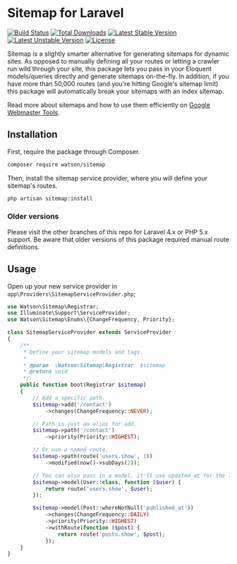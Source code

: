 Sitemap for Laravel
===================

[![Build Status](https://travis-ci.org/dwightwatson/sitemap.png?branch=master)](https://travis-ci.org/dwightwatson/sitemap)
[![Total Downloads](https://poser.pugx.org/watson/sitemap/downloads.svg)](https://packagist.org/packages/watson/sitemap)
[![Latest Stable Version](https://poser.pugx.org/watson/sitemap/v/stable.svg)](https://packagist.org/packages/watson/sitemap)
[![Latest Unstable Version](https://poser.pugx.org/watson/sitemap/v/unstable.svg)](https://packagist.org/packages/watson/sitemap)
[![License](https://poser.pugx.org/watson/sitemap/license.svg)](https://packagist.org/packages/watson/sitemap)

Sitemap is a slightly smarter alternative for generating sitemaps for dynamic sites. As opposed to manually defining all your routes or letting a crawler run wild through your site, this package lets you pass in your Eloquent models/queries directly and generate sitemaps on-the-fly. In addition, if you have more than 50,000 routes (and you're hitting Google's sitemap limit) this package will automatically break your sitemaps with an index sitemap.

Read more about sitemaps and how to use them efficiently on [Google Webmaster Tools](https://support.google.com/webmasters/answer/156184?hl=en).

## Installation
First, require the package through Composer.

```sh
composer require watson/sitemap
```

Then, install the sitemap service provider, where you will define your sitemap's routes.

```sh
php artisan sitemap:install
```

### Older versions
Please visit the other branches of this repo for Laravel 4.x or PHP 5.x support. Be aware that older versions of this package required manual route definitions.

## Usage

Open up your new service provider in `app\Providers\SitemapServiceProvider.php`;

```php
use Watson\Sitemap\Registrar;
use Illuminate\Support\ServiceProvider;
use Watson\Sitemap\Enums\{ChangeFrequency, Priority};

class SitemapServiceProvider extends ServiceProvider
{
    /**
     * Define your sitemap models and tags.
     *
     * @param  \Watson\Sitemap\Registrar  $sitemap
     * @return void
     */
    public function boot(Registrar $sitemap)
    {
        // Add a specific path.
        $sitemap->add('/contact')
            ->changes(ChangeFrequency::NEVER);

        // Path is just an alias for add.
        $sitemap->path('/contact')
            ->priority(Priority::HIGHEST);

        // Or use a named route.
        $sitemap->path(route('users.show', 1))
            ->modified(now()->subDays(2));

        // You can also pass in a model, it'll use updated_at for the lastModified attribute.
        $sitemap->model(User::class, function ($user) {
            return route('users.show', $user);
        });

        $sitemap->model(Post::whereNotNull('published_at'))
            ->changes(ChangeFrequency::DAILY)
            ->priority(Priority::HIGHEST)
            ->withRoute(function ($post) {
                return route('posts.show', $post);
            });
    }
}
```
